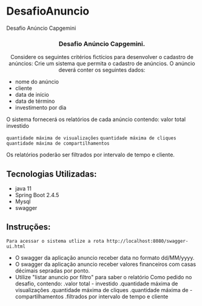 # DesafioAnuncio
 Desafio Anúncio Capgemini
 
<h3 align="center">
  Desafio Anúncio Capgemini.
</h3>

<p align="center">
Considere os seguintes critérios fictícios para desenvolver o cadastro de anúncios: 
Crie um sistema que permita o cadastro de anúncios. O anúncio deverá conter os seguintes dados:

- nome do anúncio
- cliente
- data de início
- data de término
- investimento por dia
 
O sistema fornecerá os relatórios de cada anúncio contendo:
valor total investido

`quantidade máxima de visualizações`
`quantidade máxima de cliques`
`quantidade máxima de compartilhamentos`

Os relatórios poderão ser filtrados por intervalo de tempo e cliente.</p>
 

## Tecnologias Utilizadas:

- java 11
- Spring Boot 2.4.5 
- Mysql 
- swagger



## Instruções:
`Para acessar o sistema utlize a rota http://localhost:8080/swagger-ui.html`

- O swagger da aplicação anuncio receber data no formato dd/MM/yyyy.
- O swagger da aplicação anuncio receber valores financeiros com casas décimais sepradas por ponto.
- Utilize "listar anuncio por filtro" para saber o relatório Como pedido no desafio, contendo: .valor total - investido .quantidade máxima de visualizações .quantidade máxima de cliques .quantidade máxima de - compartilhamentos .filtrados por intervalo de tempo e cliente
 
 
